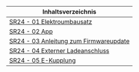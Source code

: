 | Inhaltsverzeichnis |
|--------|
| [SR24 - 01 Elektroumbausatz ](https://docs.second-ride.de/user-manual/SR24/01-drive-unit-and-battery/) |
| [SR24 - 02 App ](https://docs.second-ride.de/user-manual/SR24/02-app/) |
| [SR24 - 03 Anleitung zum Firmwareupdate ](https://docs.second-ride.de/user-manual/SR24/03-update/) |
| [SR24 - 04 Externer Ladeanschluss](https://docs.second-ride.de/user-manual/SR24/04-externer-ladeport/) |
| [SR24 - 05 E-Kupplung](https://docs.second-ride.de/user-manual/SR24/05-electric-clutch/) |




